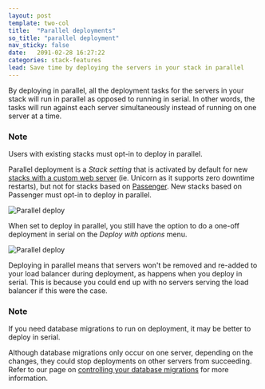 ```yaml
---
layout: post
template: two-col
title:  "Parallel deployments"
so_title: "parallel deployment"
nav_sticky: false
date:   2091-02-28 16:27:22
categories: stack-features
lead: Save time by deploying the servers in your stack in parallel
---
```


By deploying in parallel, all the deployment tasks for the servers in your stack will run in parallel as opposed to running in serial.
In other words, the tasks will run against each server simultaneously instead of running on one server at a time.

<div class="notice">
	<h3>Note</h3>
	<p>Users with existing stacks must opt-in to deploy in parallel.</p>
</div>

Parallel deployment is a _Stack setting_ that is activated by default for new [stacks with a custom web server](/web-server/custom-webserver.html) (ie. Unicorn as it supports zero downtime restarts), but not for stacks based
on [Passenger](/web-server/custom-webserver.html). New stacks based on Passenger must opt-in to deploy in parallel.

![Parallel deploy](http://cdn.cloud66.com/images/help/parallel_deployment.png)

When set to deploy in parallel, you still have the option to do a one-off deployment in serial on the _Deploy with options_ menu.

![Parallel deploy](http://cdn.cloud66.com/images/help/parallel_deploy_option.png)

Deploying in parallel means that servers won't be removed and re-added to your load balancer during deployment, as happens when you deploy in serial. This is
because you could end up with no servers serving the load balancer if this were the case.

<div class="notice">
	<h3>Note</h3>
	<p>If you need database migrations to run on deployment, it may be better to deploy in serial.</p>
</div>

Although database migrations only occur on one server, depending on the changes, they could stop deployments on other servers from succeeding. Refer to our page on [controlling your database migrations](/how-to/control-db-migration.html) for more information.